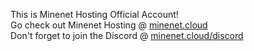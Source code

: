 This is Minenet Hosting Official Account!
<br>
Go check out Minenet Hosting @ <a href="https://minenet.cloud">minenet.cloud</a>
<br>
Don't forget to join the Discord @ <a href="https://minenet.cloud/discord">minenet.cloud/discord</a>
